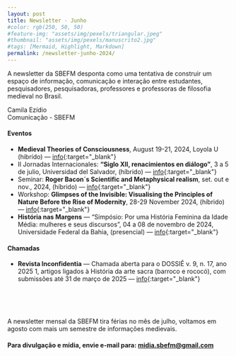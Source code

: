```yaml
---
layout: post
title: Newsletter - Junho
#color: rgb(250, 50, 50)
#feature-img: "assets/img/pexels/triangular.jpeg"
#thumbnail: "assets/img/pexels/manuscrito2.jpg"
#tags: [Mermaid, Highlight, Markdown]
permalink: /newsletter-junho-2024/
---
```


A newsletter da SBEFM desponta como uma tentativa de construir um espaço de informação, comunicação e interação entre estudantes, pesquisadores, pesquisadoras, professores e professoras de filosofia medieval no Brasil.

Camila Ezídio <br />
Comunicação - SBEFM

#### Eventos
- **Medieval Theories of Consciousness**, August 19-21, 2024, Loyola U (hibrído) — [info](https://phartman.sites.luc.edu/mtc2024/index.html){:target="_blank"}
- II Jornadas Internacionales: **“Siglo XII, renacimientos en diálogo”**, 3 a 5 de julio, Universidad del Salvador, (híbrido) — [info](https://www.academia.edu/120488156/II_Jornadas_Internacionales_Siglo_XII_Renacimientos_en_diÃ¡logo){:target="_blank"}
- Seminar: **Roger Bacon´s Scientific and Metaphysical realism**, set. out e nov., 2024, (híbrido) — [info](https://rogerbaconresearchsociety.com/2024seminar/){:target="_blank"}
- Workshop: **Glimpses of the Invisible: Visualising the Principles of Nature Before the Rise of Modernity**, 28-29 November 2024, (híbrido) — [info](https://potestas-essendi.com/meetings/visualising-principles/){:target="_blank"}
- **História nas Margens** — “Simpósio: Por uma História Feminina da Idade Média: mulheres e seus discursos”, 04 a 08 de novembro de 2024, Universidade Federal da Bahia, (presencial) — [info](https://www.historianasmargens.com/inÃ%C2%ADcio){:target="_blank"}


#### Chamadas
- **Revista Inconfidentia** — Chamada aberta para o DOSSIÊ v. 9, n. 17, ano 2025 1, artigos ligados à História da arte sacra (barroco e rococó), com submissões até 31 de março de 2025 — [info](https://inconfidentia.famariana.edu.br){:target="_blank"}

<br />
<br />
<br />

A newsletter mensal da SBEFM tira férias no mês de julho, voltamos em agosto com mais um semestre de informações medievais.

#### Para divulgação e mídia, envie e-mail para: <midia.sbefm@gmail.com>
